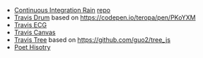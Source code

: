 * [Continuous Integration Rain](https://travis.durieux.me/rain.html) [repo](https://travis-ci.com/tdurieux/travis-listener/)
* [Travis Drum](https://kth.github.io/ci-hackathon/solutions/tdurieux_drum_tdurieux) based on https://codepen.io/teropa/pen/PKoYXM
* [Travis ECG](https://kth.github.io/ci-hackathon/solutions/tdurieux_ecg)
* [Travis Canvas](https://travis.durieux.me/canvas.html) 
* [Travis Tree](https://travis.durieux.me/tree/) based on https://github.com/guo2/tree_js
* [Poet Hisotry](https://kth.github.io/ci-hackathon/solutions/poet_history) 